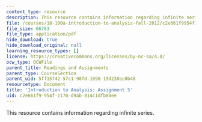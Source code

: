```yaml
---
content_type: resource
description: This resource contains information regarding infinite series.
file: /courses/18-100a-introduction-to-analysis-fall-2012/c2e661f9954f1170d9ab814c1dfb80ee_MIT18_100AF12_Assign_5.pdf
file_size: 66783
file_type: application/pdf
hide_download: true
hide_download_original: null
learning_resource_types: []
license: https://creativecommons.org/licenses/by-nc-sa/4.0/
ocw_type: OCWFile
parent_title: Readings and Assignments
parent_type: CourseSection
parent_uid: 5ff15742-57c1-98fd-1898-19d238ec0b48
resourcetype: Document
title: 'Introduction to Analysis: Assignment 5'
uid: c2e661f9-954f-1170-d9ab-814c1dfb80ee
---
```

This resource contains information regarding infinite series.
